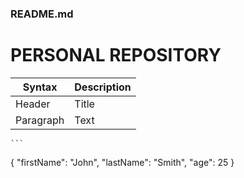 ### README.md

# PERSONAL REPOSITORY

| Syntax | Description |
| ----------- | ----------- |
| Header | Title |
| Paragraph | Text |

	```
{
  "firstName": "John",
  "lastName": "Smith",
  "age": 25
}
```

